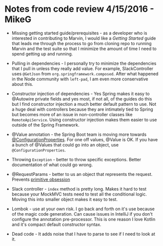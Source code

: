 # Notes from code review 4/15/2016 - MikeG

* Missing getting started guide/prerequisites - as a developer who is interested in contributing to Marvin, I would like a *Getting Started* guide that leads me through the process to go from cloning repo to running Marvin and the test suite so that I minimize the amount of time I need to spend getting up and running.

* Pulling in dependencies - I personally try to minimize the dependencies that I pull in unless they really add value. For example, SlackController uses `@GetJson` from `org.springframework.composed`. After what happened in the Node community with `left-pad`, I am even more conservative about this.

* Constructor injection of dependencies - Yes Spring makes it easy to @Autowire private fields and yes most, if not all, of the guides do this but I find constructor injection a much better default pattern to use. Not a huge deal with controllers because they are intimately tied to Spring but becomes more of an issue in non-controller classes like `RemoteApiService`. Using constructor injection makes them easier to use outside of the Spring Framework.

* @Value annotation - the Spring Boot team is moving more towards [@ConfigurationProperties](https://docs.spring.io/spring-boot/docs/current/reference/html/boot-features-external-config.html#boot-features-external-config-typesafe-configuration-properties). For one off values, @Value is OK. If you have a bunch of @Values that could go into an object, use `@ConfigurationProperties`.

* Throwing `Exception` - better to throw specific exceptions. Better documentation of what could go wrong.

* @RequestParams - better to us an object that represents the request. Prevents [primitive obsession](https://sourcemaking.com/refactoring/smells/primitive-obsession)

* Slack controller - `index` method is pretty long. Makes it hard to test because your MockMVC tests need to test all the conditional logic. Moving this into smaller object makes it easy to test.

* Lombok - use at your own risk. I go back and forth on it's use because of the magic code generation. Can cause issues in IntelliJ if you don't configure the annotation pre-processor. This is one reason I love Kotlin and it's compact default constructor syntax.

* Dead code - It adds noise that I have to parse to see if I need to look at it.


